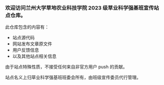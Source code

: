 ### 欢迎访问兰州大学草地农业科技学院 2023 级草业科学强基班宣传站点仓库。

此仓库包含的内容有：
- 站点源代码
- 网站发布文章原文件
- 用户反馈信息
- 以及其他站点相关信息

由于站点特殊性质，不接受任何来自非官方用户 push 的贡献。

站点名义上归草业科学强基班班委会所有，由班级宣传委员代行管理。
